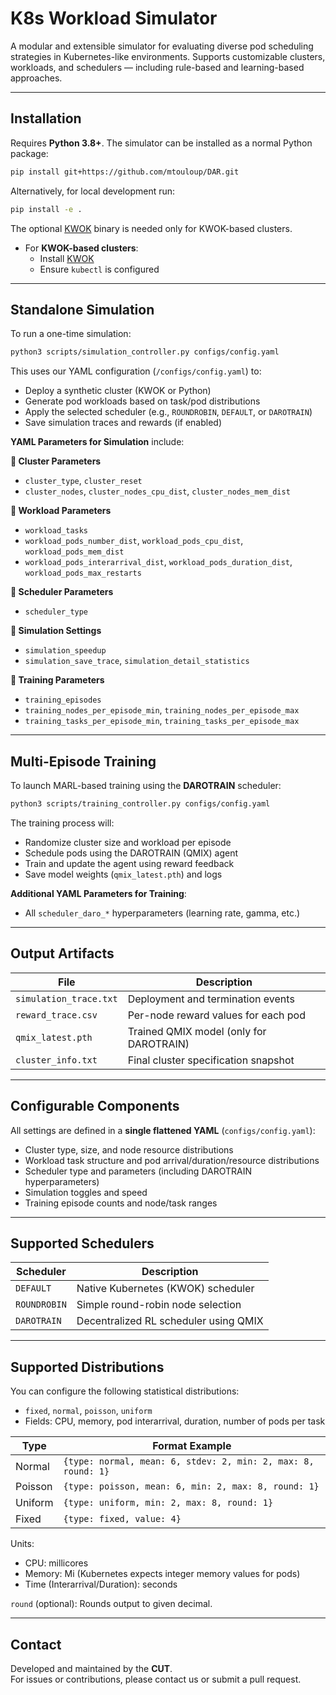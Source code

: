 # K8s Workload Simulator

A modular and extensible simulator for evaluating diverse pod scheduling strategies in Kubernetes-like environments. Supports customizable clusters, workloads, and schedulers — including rule-based and learning-based approaches.


---

##  Installation

Requires **Python 3.8+**. The simulator can be installed as a normal Python
package:

```bash
pip install git+https://github.com/mtouloup/DAR.git
```

Alternatively, for local development run:

```bash
pip install -e .
```

The optional [KWOK](https://kwok.sigs.k8s.io/docs/user/installation/) binary is
needed only for KWOK-based clusters.

- For **KWOK-based clusters**:
  - Install [KWOK](https://kwok.sigs.k8s.io/docs/user/installation/)
  - Ensure `kubectl` is configured

---

## Standalone Simulation

To run a one-time simulation:

```bash
python3 scripts/simulation_controller.py configs/config.yaml
```

This uses our YAML configuration (`/configs/config.yaml`) to:
- Deploy a synthetic cluster (KWOK or Python)
- Generate pod workloads based on task/pod distributions
- Apply the selected scheduler (e.g., `ROUNDROBIN`, `DEFAULT`, or `DAROTRAIN`)
- Save simulation traces and rewards (if enabled)


**YAML Parameters for Simulation** include:

**🔹 Cluster Parameters**
- `cluster_type`, `cluster_reset`
- `cluster_nodes`, `cluster_nodes_cpu_dist`, `cluster_nodes_mem_dist`

**🔹 Workload Parameters**
- `workload_tasks`
- `workload_pods_number_dist`, `workload_pods_cpu_dist`, `workload_pods_mem_dist`
- `workload_pods_interarrival_dist`, `workload_pods_duration_dist`, `workload_pods_max_restarts`

**🔹 Scheduler Parameters**
- `scheduler_type`

**🔹 Simulation Settings**
- `simulation_speedup`
- `simulation_save_trace`, `simulation_detail_statistics`

**🔹 Training Parameters**
- `training_episodes`
- `training_nodes_per_episode_min`, `training_nodes_per_episode_max`
- `training_tasks_per_episode_min`, `training_tasks_per_episode_max`
---

##  Multi-Episode Training

To launch MARL-based training using the **DAROTRAIN** scheduler:

```bash
python3 scripts/training_controller.py configs/config.yaml
```

The training process will:
- Randomize cluster size and workload per episode
- Schedule pods using the DAROTRAIN (QMIX) agent
- Train and update the agent using reward feedback
- Save model weights (`qmix_latest.pth`) and logs

**Additional YAML Parameters for Training**:
- All `scheduler_daro_*` hyperparameters (learning rate, gamma, etc.)

---

##  Output Artifacts

| File                   | Description                                 |
|------------------------|---------------------------------------------|
| `simulation_trace.txt` | Deployment and termination events           |
| `reward_trace.csv`     | Per-node reward values for each pod         |
| `qmix_latest.pth`      | Trained QMIX model (only for DAROTRAIN)     |
| `cluster_info.txt`     | Final cluster specification snapshot        |

---

## Configurable Components

All settings are defined in a **single flattened YAML** (`configs/config.yaml`):

- Cluster type, size, and node resource distributions
- Workload task structure and pod arrival/duration/resource distributions
- Scheduler type and parameters (including DAROTRAIN hyperparameters)
- Simulation toggles and speed
- Training episode counts and node/task ranges

---

##  Supported Schedulers

| Scheduler     | Description                                     |
|---------------|-------------------------------------------------|
| `DEFAULT`     | Native Kubernetes (KWOK) scheduler               |
| `ROUNDROBIN`  | Simple round-robin node selection               |
| `DAROTRAIN`   | Decentralized RL scheduler using QMIX           |

---

##  Supported Distributions

You can configure the following statistical distributions:
- `fixed`, `normal`, `poisson`, `uniform`
- Fields: CPU, memory, pod interarrival, duration, number of pods per task

| Type     | Format Example |
|----------|----------------|
| Normal   | `{type: normal, mean: 6, stdev: 2, min: 2, max: 8, round: 1}` |
| Poisson  | `{type: poisson, mean: 6, min: 2, max: 8, round: 1}` |
| Uniform  | `{type: uniform, min: 2, max: 8, round: 1}` |
| Fixed    | `{type: fixed, value: 4}` |

Units:
- CPU: millicores
- Memory: Mi (Kubernetes expects integer memory values for pods)
- Time (Interarrival/Duration): seconds  

`round` (optional): Rounds output to given decimal.  

---

##  Contact

Developed and maintained by the **CUT**.  
For issues or contributions, please contact us or submit a pull request.

